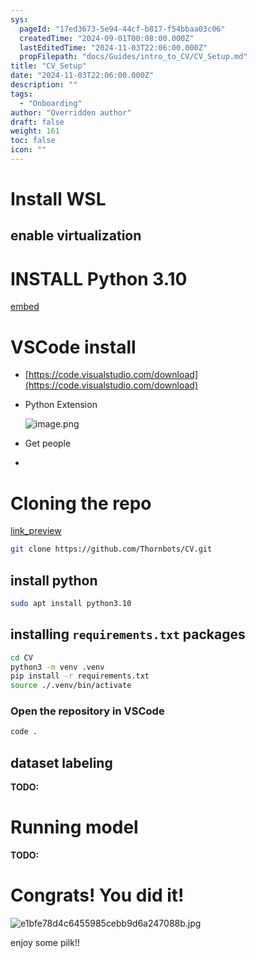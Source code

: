 ```yaml
---
sys:
  pageId: "17ed3673-5e94-44cf-b817-f54bbaa03c06"
  createdTime: "2024-09-01T00:08:00.000Z"
  lastEditedTime: "2024-11-03T22:06:00.000Z"
  propFilepath: "docs/Guides/intro_to_CV/CV_Setup.md"
title: "CV_Setup"
date: "2024-11-03T22:06:00.000Z"
description: ""
tags:
  - "Onboarding"
author: "Overridden author"
draft: false
weight: 161
toc: false
icon: ""
---
```


# Install WSL

## enable virtualization

# INSTALL Python 3.10

[embed](https://www.rose-hulman.edu/class/csse/csse132/2425a/labs/prelab1-wsl2.html)

# VSCode install

- [https://code.visualstudio.com/download](https://code.visualstudio.com/download)
- Python Extension

	![image.png](https://prod-files-secure.s3.us-west-2.amazonaws.com/d518164a-d88e-44d1-a4ee-3adb3bd8bce0/d82b6650-a5e4-4d3c-b8c9-93d817dae00e/image.png?X-Amz-Algorithm=AWS4-HMAC-SHA256&X-Amz-Content-Sha256=UNSIGNED-PAYLOAD&X-Amz-Credential=ASIAZI2LB466WUYLWYFE%2F20250216%2Fus-west-2%2Fs3%2Faws4_request&X-Amz-Date=20250216T050721Z&X-Amz-Expires=3600&X-Amz-Security-Token=IQoJb3JpZ2luX2VjEC0aCXVzLXdlc3QtMiJIMEYCIQCSjaQv7Cj0dMMM2G%2Fx5a0TniVIbNYNSSbDweKyC60bogIhAPjX2UDMHZe%2FV7TSo%2FutRVQUQhKQ5y98tm9pd9Vekdq%2BKv8DCFYQABoMNjM3NDIzMTgzODA1IgzHawot5WEMPcEe998q3AO5A5C2bAHjkZt6s2VU5Cljc3cksb1bvHNBxlH2Xml4C%2BZle0IAC5NfFNyT1RqNdLkfZDef3dMKGVXPn37opx%2FcUlKiS%2FV5xgtMRYnlCqqj%2BNlliWpCWYwdcv3qDVe%2BkoS1CC6RCdeEAZLx6UKZE%2BK16Xpt8tJIVYSuy9zg0fqSP2z%2FvSbeX16oZsjgcnb4CPWx%2BNJ2iwbiWILarhg7xIDM%2FvHMrm%2B4ZkhPeEszO1P6O5NqX%2Fdr%2B2LFMF%2BTFi8X928pfKuEjx4pIpIxr%2B4mfaJLtTdP1VY2sSfq8yyMGYmexnF%2BFc9O%2B6fPRzK2z5jIZAq9sZfz3bkTUmLAxDD34hRXBkDrso5un3Vf8jApWq4W3FpeFuVtkxq2sSBSdDcUer8YAndWqj%2F5cwq2Xyp04%2BCWZ77nmKycrN1XoRfl0eOYBcwCH%2Br17SD%2B5aLfz9lDoDVRjgLOSQHZm%2Be1D5%2Bf%2BqDV4EprkF55b6GYXiGOJqR7kotm8OFfz4mrJJANbOjyNJumO4h4Weht1XExrYJkzrD3IUpeQUoJPa5R5VMOxJG%2FNDq0c97TufYvwXorTJ4Urjc%2BNRagMFyv9JcZWVYSV5flz8CHJfO%2Bccl7FdSVMcckZECBH9U%2F3ueuhhku3zCu38W9BjqkAfFj%2BtWJXPDJrtls9%2FrUoop1FTkvdwOb%2BgrV2XINIC81X8cnCPy0dbMi50%2BI5fUEKH62%2Bm2KjE6drs4T9ICGorGIUtzfO6BjXFNrHUPGFLrK6pZOZN5oYrw9CKX7%2FAbXrFo8496SmpiZhIKSy4E%2F3tNVDUt3bhI8KhKHBNDLEIx2SNCRBo9NyKL9GPJiUJylBCu6kF1KzRdkM4fKV5fJCU0bVhBc&X-Amz-Signature=7ab0c664dac39f09772516504995747513659de7bbee515d92041b8f902832d8&X-Amz-SignedHeaders=host&x-id=GetObject)
- Get people
- 

# Cloning the repo

[link_preview](https://github.com/Thornbots/CV/)

```bash
git clone https://github.com/Thornbots/CV.git
```

## install python

```bash
sudo apt install python3.10
```

## installing `requirements.txt` packages

```bash
cd CV
python3 -m venv .venv
pip install -r requirements.txt
source ./.venv/bin/activate
```

### Open the repository in VSCode

```bash
code .
```

## dataset labeling  

**TODO:**

# Running model

**TODO:**

# Congrats! You did it!

![e1bfe78d4c6455985cebb9d6a247088b.jpg](https://prod-files-secure.s3.us-west-2.amazonaws.com/d518164a-d88e-44d1-a4ee-3adb3bd8bce0/7d1ce04e-65d6-40c8-814d-754280e9515a/e1bfe78d4c6455985cebb9d6a247088b.jpg?X-Amz-Algorithm=AWS4-HMAC-SHA256&X-Amz-Content-Sha256=UNSIGNED-PAYLOAD&X-Amz-Credential=ASIAZI2LB4665Z4FO26Z%2F20250216%2Fus-west-2%2Fs3%2Faws4_request&X-Amz-Date=20250216T050721Z&X-Amz-Expires=3600&X-Amz-Security-Token=IQoJb3JpZ2luX2VjEC0aCXVzLXdlc3QtMiJGMEQCIDziexP4KjaJt3hJaAGyJuF16HniH3dXjQp%2Fkt8gO4ryAiBoexMmVIilMu9o1s35njhnpsPwVviksaIYqwq0EQCnjSr%2FAwhWEAAaDDYzNzQyMzE4MzgwNSIMRtuGcH1fI8va4hIqKtwDYrNUb26k8uW7Bh2CatjT16ZRMs5Hui7tF%2F1Oz2zEidOj5QkVgXsqVinL%2F22HGnhXzfUDQjAYDYi%2BKVFjWt0olh3OTloMPXwLC2PmLdIgVEDQ7A%2BdbED1NP6RHEZxsqJeu2X%2FqHcBZe8Z%2Fe4NqcQ3cliZTYhtVqQnMCBB0MtxYMY6ZDEdfRfnrXhIPHa6RKcCan%2FDe6QbNP8q4KP%2B4QUdiaG4ejoQ8p46Hw9JOb459S0duYBE%2FJg3hRsaDzo2yYd3f0bE7d4iz2O0LsVBcX3G9p6IAXiQqdbeA6KldYFZ70uYn0jnDRzFtKu2Z3zZsyGqUFmqeHKrwvwsNx6ZbfxWQO0R6oXbCHLb7ecxRhHeq8zM8HGg4ExzGdqfUoz9glk8%2FMcN3kzwxcFARv8WF9OhnG%2Blnr9%2B0cPxedrDNqhD5JllzV8Kx61kWRzHZ99iUeJR4gfhnZNLlcyfnaD8VffY2RcF73oKwe3t1%2FBzbRAet7q4qq%2BxQohUCRlBvNzilGcqF2xV81pbWDU5nxvYstJeiDkTO%2Biesp0N7sHBPuN0yIxfmT1onYqUSgPAGK2FzRxC7VvlyVKMNkMzo9e%2FiMhwEp%2FTC909lMV01ZnGoB4HVo0%2BsW11OeqQPz5gJDwwq9%2FFvQY6pgEH8WLIvqWtF84xQg%2FhIoR5iRZ5xECsucAwxlkYxRk7Ldp8Q5fOzld62BcON0yUgdl%2BBxwOfiLooSnafwel47hOX%2FPZ%2BzBxFmKEHVz8ZuGfVZZNl0%2BOFXZNJ0iSQZ5HhW2sS92HYxpYqF60Nfkw%2Bn43QJxHxOI9vxvNhtoL5bPoWqDVnYbKQ%2Br8BhhrYHK3P32sHzs5ulHjqWMyxpJM%2BfaprLDnLyGJ&X-Amz-Signature=abf8f5434e74343b1562c50e91e9acce2e095bfa6e560fd2292f5d6a12df77ba&X-Amz-SignedHeaders=host&x-id=GetObject)

enjoy some pilk!!
